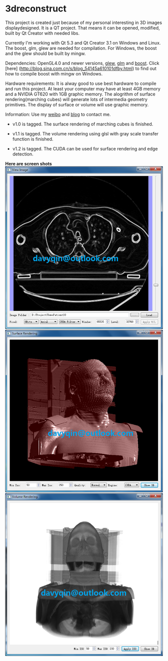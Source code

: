 3dreconstruct
=============
This project is created just because of my personal interesting in 3D images displaydesigned. It is a QT project. That means it can be opened, modified, built by Qt Creator with needed libs.

Currently I'm working with Qt 5.3 and Qt Creator 3.1 on Windows and Linux. The boost, glm, glew are needed for compilation. For Windows, the boost and the glew should be built by mingw.

Dependencies: OpenGL4.0 and newer versions, [glew](http://glew.sourceforge.net/), [glm](http://glm.g-truc.net/) and [boost](http://www.boost.org/). Click [here]
(http://blog.sina.com.cn/s/blog_54145a610101dfby.html) to find out how to compile boost with mingw on Windows.

Hardware requirements: It is alway good to use best hardware to compile and run this project. At least your computer may have at least 4GB memory and a NVIDIA GT620 with 1GB graphic memory. The alogrithm of surface rendering(marching cubes) will generate lots of intermedia geometry primitives. The display of surface or volume will use graphic memory.

Information: Use my [weibo](http://www.weibo.com/u/1410620001) and [blog](http://blog.sina.com.cn/davyqin) to contact me.

* v1.0 is tagged. The surface rendering of marching cubes is finished.

* v1.1 is tagged. The volume rendering using glsl with gray scale transfer function is finished.

* v1.2 is tagged. The CUDA can be used for surface rendering and edge detection.

**Here are screen shots**   
![Convollution](https://github.com/davyqin/3dreconstruct/blob/master/co.png)
![sr](https://github.com/davyqin/3dreconstruct/blob/master/sr.png)
![vr](https://github.com/davyqin/3dreconstruct/blob/master/vr.png)

